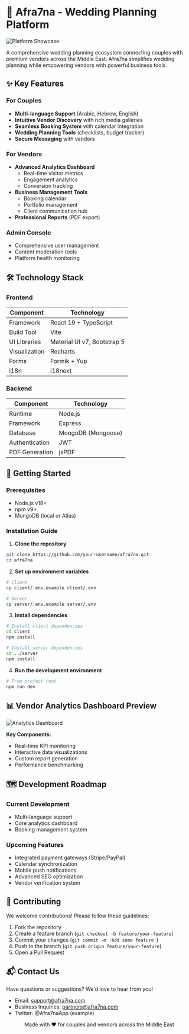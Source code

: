 # 🌺 Afra7na - Wedding Planning Platform

![Platform Showcase](https://via.placeholder.com/1200x600?text=Afra7na+Platform+Showcase)

A comprehensive wedding planning ecosystem connecting couples with premium vendors across the Middle East. Afra7na simplifies wedding planning while empowering vendors with powerful business tools.

## ✨ Key Features

### For Couples
- **Multi-language Support** (Arabic, Hebrew, English)
- **Intuitive Vendor Discovery** with rich media galleries
- **Seamless Booking System** with calendar integration
- **Wedding Planning Tools** (checklists, budget tracker)
- **Secure Messaging** with vendors

### For Vendors
- **Advanced Analytics Dashboard**
  - Real-time visitor metrics
  - Engagement analytics
  - Conversion tracking
- **Business Management Tools**
  - Booking calendar
  - Portfolio management
  - Client communication hub
- **Professional Reports** (PDF export)

### Admin Console
- Comprehensive user management
- Content moderation tools
- Platform health monitoring

## 🛠️ Technology Stack

### Frontend
| Component        | Technology           |
|-----------------|---------------------|
| Framework       | React 19 + TypeScript |
| Build Tool      | Vite                |
| UI Libraries    | Material UI v7, Bootstrap 5 |
| Visualization   | Recharts            |
| Forms           | Formik + Yup        |
| i18n            | i18next             |

### Backend
| Component        | Technology           |
|-----------------|---------------------|
| Runtime         | Node.js             |
| Framework       | Express             |
| Database        | MongoDB (Mongoose)  |
| Authentication  | JWT                 |
| PDF Generation  | jsPDF               |

## 🚀 Getting Started

### Prerequisites
- Node.js v18+
- npm v9+
- MongoDB (local or Atlas)

### Installation Guide

1. **Clone the repository**
```bash
git clone https://github.com/your-username/afra7na.git
cd afra7na
```

2. **Set up environment variables**
```bash
# Client
cp client/.env.example client/.env

# Server
cp server/.env.example server/.env
```

3. **Install dependencies**
```bash
# Install client dependencies
cd client
npm install

# Install server dependencies
cd ../server
npm install
```

4. **Run the development environment**
```bash
# From project root
npm run dev
```

## 📊 Vendor Analytics Dashboard Preview

![Analytics Dashboard](https://via.placeholder.com/800x400?text=Analytics+Dashboard)

**Key Components:**
- Real-time KPI monitoring
- Interactive data visualizations
- Custom report generation
- Performance benchmarking

## 🗺️ Development Roadmap

### Current Development
- Multi-language support
- Core analytics dashboard
- Booking management system

### Upcoming Features
- Integrated payment gateways (Stripe/PayPal)
- Calendar synchronization
- Mobile push notifications
- Advanced SEO optimization
- Vendor verification system

## 🤝 Contributing

We welcome contributions! Please follow these guidelines:

1. Fork the repository
2. Create a feature branch (`git checkout -b feature/your-feature`)
3. Commit your changes (`git commit -m 'Add some feature'`)
4. Push to the branch (`git push origin feature/your-feature`)
5. Open a Pull Request

## 📬 Contact Us

Have questions or suggestions? We'd love to hear from you!

- Email: support@afra7na.com
- Business Inquiries: partners@afra7na.com
- Twitter: @Afra7naApp (example)

<div align="center"> Made with ❤️ for couples and vendors across the Middle East </div>
